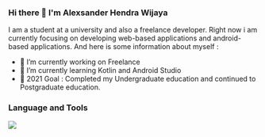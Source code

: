 ### Hi there 👋 I'm Alexsander Hendra Wijaya

I am a student at a university and also a freelance developer. Right now i am currently focusing on developing web-based applications and android-based applications. And here is some information about myself :

- 🔭 I’m currently working on Freelance
- 🌱 I’m currently learning Kotlin and Android Studio
- 🥅 2021 Goal : Completed my Undergraduate education and continued to Postgraduate education.



### Language and Tools

<img src="https://github-readme-stats.vercel.app/api?username=alexistdev&&show_icons=true&title_color=ffffff&icon_color=bb2acf&text_color=daf7dc&bg_color=151515">
